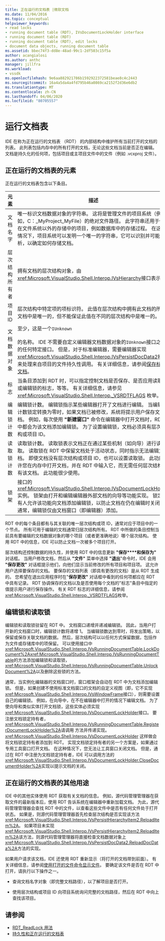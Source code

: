 ```yaml
---
title: 正在运行的文档表 |微软文档
ms.date: 11/04/2016
ms.topic: conceptual
helpviewer_keywords:
- read locks
- running document table (RDT), IVsDocumentLockHolder interface
- running document table (RDT)
- running document table (RDT), edit locks
- document data objects, running document table
ms.assetid: bbec74f3-dd8e-48ad-99c1-2df503c15f5a
author: acangialosi
ms.author: anthc
manager: jillfra
ms.workload:
- vssdk
ms.openlocfilehash: 9e6aa882921786b1592922372581beae8c4c2443
ms.sourcegitcommit: 16a4a5da4a4fd795b46a0869ca2152f2d36e6db2
ms.translationtype: MT
ms.contentlocale: zh-CN
ms.lasthandoff: 04/06/2020
ms.locfileid: "80705557"
---
```

# <a name="running-document-table"></a>运行文档表
IDE 在称为正在运行的文档表 （RDT） 的内部结构中维护所有当前打开的文档的列表。 此列表包括内存中的所有打开的文档，无论这些文档当前是否正在编辑。 文档是持久化的任何项，包括项目或主项目文件中的文件（例如 .vcxproj 文件）。

## <a name="elements-of-the-running-document-table"></a>正在运行的文档表的元素
 正在运行的文档表包含以下条目。

|元素|描述|
|-------------|-----------------|
|文档名字|唯一标识文档数据对象的字符串。 这将是管理文件的项目系统（例如，C：_MyProject_MyFile）的绝对文件路径。 此字符串还用于保存在文件系统以外的存储中的项目，例如数据库中的存储过程。 在这种情况下，项目系统可以发明一个唯一的字符串，它可以识别并可能解析，以确定如何存储文档。|
|层次结构所有者|拥有文档的层次结构对象，由<xref:Microsoft.VisualStudio.Shell.Interop.IVsHierarchy>接口表示。|
|项目 ID|层次结构中特定项的项标识符。 此值在层次结构中拥有此文档的所有文档中是唯一的，但不能保证此值在不同的层次结构中是唯一的。|
|文档数据对象|至少，这是一个`IUnknown`<br /><br /> 的名称。 IDE 不需要自定义编辑器文档数据对象的`IUnknown`接口之外的任何特定接口。 但是，对于标准编辑器，需要编辑器实现<xref:Microsoft.VisualStudio.Shell.Interop.IVsPersistDocData2>接口来处理来自项目的文件持久性调用。 有关详细信息，请参阅[保存标准文档](../../extensibility/internals/saving-a-standard-document.md)。|
|标志|当条目添加到 RDT 时，可以指定控制文档是否保存、是否应用读取锁或编辑锁的标志，等等。 有关详细信息，请参见 <xref:Microsoft.VisualStudio.Shell.Interop._VSRDTFLAGS> 枚举。|
|编辑锁计数|编辑锁计数。 编辑锁指示某些编辑器打开了文档进行编辑。 当编辑的计数锁定转换为零时，如果文档已被修改，系统将提示用户保存文档。 例如，每次使用 **"新建窗口"** 命令在编辑器中打开文档时，RDT 中都会为该文档添加编辑锁。 为了设置编辑锁，文档必须具有层次结构或项目 ID。|
|读取锁计数|读取锁计数。 读取锁表示文档正在通过某些机制（如向导）进行读取。 读取锁在 RDT 中保留文档处于活动状态，同时指示无法编辑文档。 即使文档没有层次结构或项目 ID，也可以设置读取锁。 此功能允许您在内存中打开文档，并在 RDT 中输入它，而无需任何层次结构拥有该文档。 此功能很少使用。|
|锁架|接口的<xref:Microsoft.VisualStudio.Shell.Interop.IVsDocumentLockHolder>实例。 锁架由打开和编辑编辑器外部文档的向导等功能实现。 锁定持有人允许该功能向文档添加编辑锁，以防止文档在仍在编辑时关闭。 通常，编辑锁仅由文档窗口（即编辑器）添加。|

 RDT 中的每个条目都有与其关联的唯一层次结构或项 ID，通常对应于项目中的一个节点。 所有可用于编辑的文档通常归层次结构所有。 RDT 中所做的条目控制当前具有要编辑的文档数据对象的哪个项目（或者更准确地说）哪个层次结构。 使用 RDT 中的信息，IDE 可以防止文档一次被多个项目打开。

 层次结构还控制数据的持久性，并使用 RDT 中的信息更新 **"保存****和保存为"** 对话框。 当用户修改文档，然后从 **"文件"** 菜单中选择 **"退出**"命令时，IDE 会用 **"保存更改"** 对话框提示他们，向他们显示当前修改的所有项目和项目项。 这允许用户选择要保存的文档。 要保存的文档列表（即具有更改的文档）是从 RDT 生成的。 您希望在退出应用程序时在"**保存更改"** 对话框中看到的任何项都应在 RDT 中具有记录。 RDT 协调保存的文档以及是否使用每个文档的"标志"条目中指定的值提示用户进行保存操作。 有关 RDT 标志的详细信息，请参阅<xref:Microsoft.VisualStudio.Shell.Interop._VSRDTFLAGS>枚举。

## <a name="edit-locks-and-read-locks"></a>编辑锁和读取锁
 编辑锁和读取锁驻留在 RDT 中。 文档窗口递增并递减编辑锁。 因此，当用户打开新的文档窗口时，编辑锁计数将递增 1。 当编辑锁数达到零时，将发出策略，以保留或保存关联文档的数据。 然后，层次结构可以以任何方式保留数据，包括作为文件或存储库中的项保留。 可以使用接口中<xref:Microsoft.VisualStudio.Shell.Interop.IVsRunningDocumentTable.LockDocument%2A><xref:Microsoft.VisualStudio.Shell.Interop.IVsRunningDocumentTable>的方法添加编辑锁和读取锁，<xref:Microsoft.VisualStudio.Shell.Interop.IVsRunningDocumentTable.UnlockDocument%2A>以及删除这些锁的方法。

 通常，当实例化编辑器的文档窗口时，窗口框架会自动在 RDT 中为文档添加编辑锁。 但是，如果创建不使用标准文档窗口的文档的自定义视图（即，它不实现<xref:Microsoft.VisualStudio.Shell.Interop.IVsWindowFrame>接口），则需要设置自己的编辑锁。 例如，在向导中，在不在编辑器中打开的情况下编辑文档。 为了使向导和类似实体打开文档锁，这些实体必须实现<xref:Microsoft.VisualStudio.Shell.Interop.IVsDocumentLockHolder>接口。 要注册文档锁定持有者，<xref:Microsoft.VisualStudio.Shell.Interop.IVsRunningDocumentTable.RegisterDocumentLockHolder%2A>请调用 方法并传递实现。 <xref:Microsoft.VisualStudio.Shell.Interop.IVsDocumentLockHolder> 这样做会将文档锁定持有者添加到 RDT。 实现文档锁定持有者的另一个方案是，如果通过专用工具窗口打开文档。 在这种情况下，您无法让工具窗口关闭文档。 但是，通过在 RDT 中注册为文档锁定持有者，IDE 可以调用方法的<xref:Microsoft.VisualStudio.Shell.Interop.IVsDocumentLockHolder.CloseDocumentHolder%2A>实现以提示文档的关闭。

## <a name="other-uses-of-the-running-document-table"></a>正在运行的文档表的其他用途
 IDE 中的其他实体使用 RDT 获取有关文档的信息。 例如，源代码管理管理器在获取文件的最新版本后，使用 RDT 告诉系统在编辑器中重新加载文档。 为此，源代码管理管理器会查找 RDT 中的文件，以查看这些文件中是否有任何文件处于打开状态。 如果是，则源代码管理管理器首先检查层次结构是否实现该方法<xref:Microsoft.VisualStudio.Shell.Interop.IVsPersistHierarchyItem2.ReloadItem%2A>。 如果项目未实现<xref:Microsoft.VisualStudio.Shell.Interop.IVsPersistHierarchyItem2.ReloadItem%2A>该方法，则源代码管理管理器将直接检查文档数据对象上<xref:Microsoft.VisualStudio.Shell.Interop.IVsPersistDocData2.ReloadDocData%2A>方法的实现。

 如果用户请求该文档，IDE 还使用 RDT 重新显示（将打开的文档带到前面）。 有关详细信息，请参阅[使用打开的文件命令显示文件](../../extensibility/internals/displaying-files-by-using-the-open-file-command.md)。 要确定该文件是否在 RDT 中打开，请执行以下操作之一。

- 查询文档名字对象（即完整文档路径），以了解项目是否打开。

- 使用层次结构或项目 ID 向项目系统询问完整的文档路径，然后在 RDT 中向上查找该项目。

## <a name="see-also"></a>请参阅
- [RDT_ReadLock 用法](../../extensibility/internals/rdt-readlock-usage.md)
- [持久性和正在运行的文档表](../../extensibility/internals/persistence-and-the-running-document-table.md)
